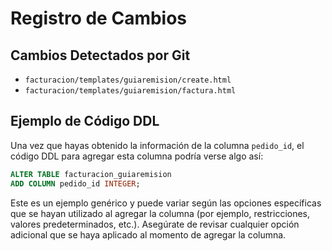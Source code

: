 # Registro de Cambios

## Cambios Detectados por Git

- `facturacion/templates/guiaremision/create.html`
- `facturacion/templates/guiaremision/factura.html`

## Ejemplo de Código DDL

Una vez que hayas obtenido la información de la columna `pedido_id`, el código DDL para agregar esta columna podría verse algo así:

```sql
ALTER TABLE facturacion_guiaremision
ADD COLUMN pedido_id INTEGER;
```

Este es un ejemplo genérico y puede variar según las opciones específicas que se hayan utilizado al agregar la columna (por ejemplo, restricciones, valores predeterminados, etc.). Asegúrate de revisar cualquier opción adicional que se haya aplicado al momento de agregar la columna.